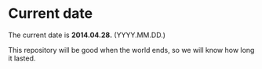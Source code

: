# Current date

The current date is **2014.04.28.** (YYYY.MM.DD.)

This repository will be good when the world ends, so we will know how long it lasted.